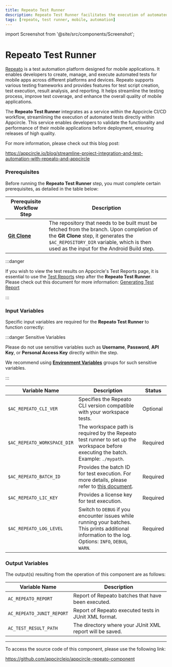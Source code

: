 ```yaml
---
title: Repeato Test Runner
description: Repeato Test Runner facilitates the execution of automated tests for mobile applications directly within Appcircle.
tags: [repeato, test runner, mobile, automation]
---
```


import Screenshot from '@site/src/components/Screenshot';

# Repeato Test Runner

[Repeato](https://www.repeato.app) is a test automation platform designed for mobile applications. It enables developers to create, manage, and execute automated tests for mobile apps across different platforms and devices. Repeato supports various testing frameworks and provides features for test script creation, test execution, result analysis, and reporting. It helps streamline the testing process, improve test coverage, and enhance the overall quality of mobile applications.

The **Repeato Test Runner** integrates as a service within the Appcircle CI/CD workflow, streamlining the execution of automated tests directly within Appcircle. This service enables developers to validate the functionality and performance of their mobile applications before deployment, ensuring releases of high quality.

For more information, please check out this blog post:

https://appcircle.io/blog/streamline-project-integration-and-test-automation-with-repeato-and-appcircle

### Prerequisites

Before running the **Repeato Test Runner** step, you must complete certain prerequisites, as detailed in the table below:

| Prerequisite Workflow Step                                   | Description                                                                                                                                                                                                                  |
| ------------------------------------------------------------ | ---------------------------------------------------------------------------------------------------------------------------------------------------------------------------------------------------------------------------- |
| [**Git Clone**](/workflows/common-workflow-steps/#git-clone) | The repository that needs to be built must be fetched from the branch. Upon completion of the **Git Clone** step, it generates the `$AC_REPOSITORY_DIR` variable, which is then used as the input for the Android Build step. |

<Screenshot url='https://cdn.appcircle.io/docs/assets/common-workflow-components-repeato_1.png'/>

:::danger

If you wish to view the test results on Appcircle's Test Reports page, it is essential to use the [Test Reports](https://github.com/appcircleio/appcircle-test-report-component) step after the **Repeato Test Runner**. Please check out this document for more information: [Generating Test Report](/continuous-testing/android-testing/running-android-unit-tests#generating-test-report)

<Screenshot url='https://cdn.appcircle.io/docs/assets/android-workflow-components-android-unit-tests_2.png'/>

:::

### Input Variables

Specific input variables are required for the **Repeato Test Runner** to function correctly:

<Screenshot url='https://cdn.appcircle.io/docs/assets/common-workflow-components-repeato_2.png'/>

:::danger Sensitive Variables

Please do not use sensitive variables such as **Username**, **Password**, **API Key**, or **Personal Access Key** directly within the step.

We recommend using [**Environment Variables**](/environment-variables/managing-variables) groups for such sensitive variables.

:::

| Variable Name               | Description                                                                                                                                                           | Status   |
| --------------------------- | --------------------------------------------------------------------------------------------------------------------------------------------------------------------- | -------- |
| `$AC_REPEATO_CLI_VER`       | Specifies the Repeato CLI version compatible with your workspace tests.                                                                                               | Optional |
| `$AC_REPEATO_WORKSPACE_DIR` | The workspace path is required by the Repeato test runner to set up the workspace before executing the batch. Example: `./mypath`.                                    | Required |
| `$AC_REPEATO_BATCH_ID`      | Provides the batch ID for test execution. For more details, please refer to [this document](https://www.repeato.app/documentation/continuous-integration/#appcircle). | Required |
| `$AC_REPEATO_LIC_KEY`       | Provides a license key for test execution.                                                                                                                            | Required |
| `$AC_REPEATO_LOG_LEVEL`     | Switch to `DEBUG` if you encounter issues while running your batches. This prints additional information to the log. Options: `INFO`, `DEBUG`, `WARN`.                | Required |

### Output Variables

The output(s) resulting from the operation of this component are as follows:

| Variable Name              | Description                                              |
| -------------------------- | -------------------------------------------------------- |
| `AC_REPEATO_REPORT`       | Report of Repeato batches that have been executed.       |
| `AC_REPEATO_JUNIT_REPORT` | Report of Repeato executed tests in JUnit XML format.    |
| `AC_TEST_RESULT_PATH`     | The directory where your JUnit XML report will be saved. |

---

To access the source code of this component, please use the following link:

https://github.com/appcircleio/appcircle-repeato-component
